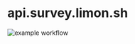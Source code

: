 # api.survey.limon.sh

![example workflow](https://github.com/limon-sh/api.survey.limon.sh/actions/workflows/aws.yml/badge.svg)

